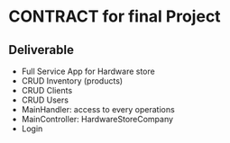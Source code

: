 # CONTRACT for final Project
##  Deliverable

- Full Service App for Hardware store
- CRUD Inventory (products)
- CRUD Clients
- CRUD Users
- MainHandler: access to every operations
- MainController: HardwareStoreCompany
- Login
